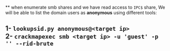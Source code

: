 ** when enumerate smb shares and we have read access to ```IPC$``` share, We will be able to list the domain users as **anonymous** using different tools:

1- ```lookupsid.py anonymous@<target ip>```<br>
2- ```crackmapexec smb <target ip> -u 'guest' -p '' --rid-brute```
----------------------------------------------------------------------------------------------------------------------

